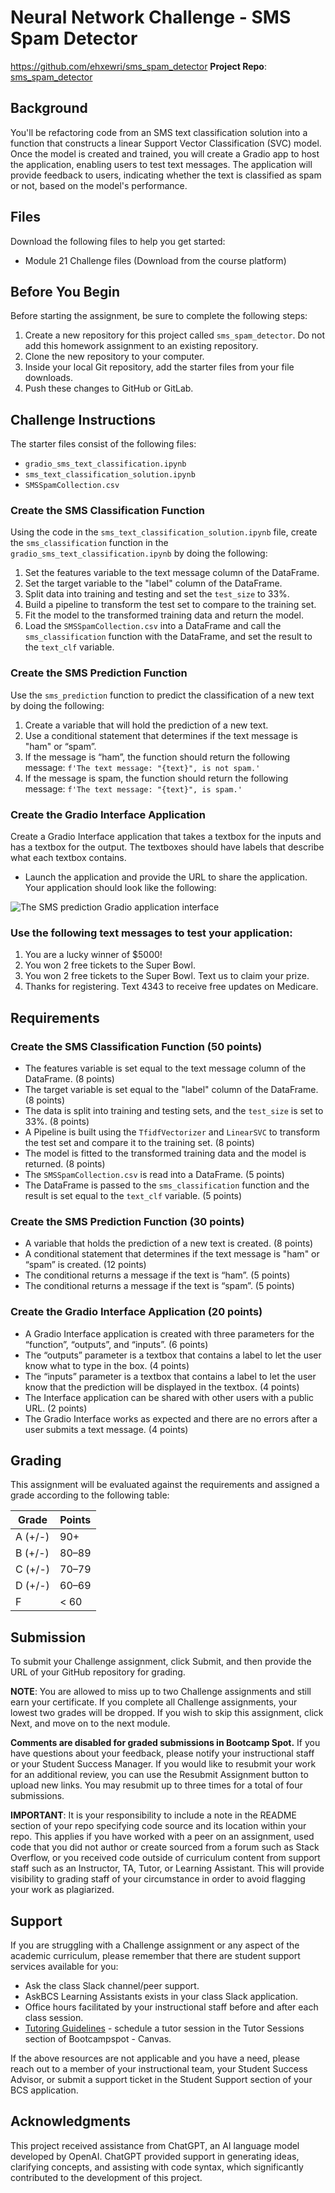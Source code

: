 # Neural Network Challenge - SMS Spam Detector


https://github.com/ehxewri/sms_spam_detector
**Project Repo**: [sms_spam_detector](https://github.com/ehxewri/sms_spam_detector)

## Background
You'll be refactoring code from an SMS text classification solution into a function that constructs a linear Support Vector Classification (SVC) model. Once the model is created and trained, you will create a Gradio app to host the application, enabling users to test text messages. The application will provide feedback to users, indicating whether the text is classified as spam or not, based on the model's performance.

## Files
Download the following files to help you get started:
- Module 21 Challenge files (Download from the course platform)

## Before You Begin
Before starting the assignment, be sure to complete the following steps:
1. Create a new repository for this project called `sms_spam_detector`. Do not add this homework assignment to an existing repository.
2. Clone the new repository to your computer.
3. Inside your local Git repository, add the starter files from your file downloads.
4. Push these changes to GitHub or GitLab.

## Challenge Instructions
The starter files consist of the following files:
- `gradio_sms_text_classification.ipynb`
- `sms_text_classification_solution.ipynb`
- `SMSSpamCollection.csv`

### Create the SMS Classification Function
Using the code in the `sms_text_classification_solution.ipynb` file, create the `sms_classification` function in the `gradio_sms_text_classification.ipynb` by doing the following:
1. Set the features variable to the text message column of the DataFrame.
2. Set the target variable to the "label" column of the DataFrame.
3. Split data into training and testing and set the `test_size` to 33%.
4. Build a pipeline to transform the test set to compare to the training set.
5. Fit the model to the transformed training data and return the model.
6. Load the `SMSSpamCollection.csv` into a DataFrame and call the `sms_classification` function with the DataFrame, and set the result to the `text_clf` variable.

### Create the SMS Prediction Function
Use the `sms_prediction` function to predict the classification of a new text by doing the following:
1. Create a variable that will hold the prediction of a new text.
2. Use a conditional statement that determines if the text message is "ham" or “spam”.
3. If the message is “ham”, the function should return the following message: `f'The text message: "{text}", is not spam.'`
4. If the message is spam, the function should return the following message: `f'The text message: "{text}", is spam.'`

### Create the Gradio Interface Application
Create a Gradio Interface application that takes a textbox for the inputs and has a textbox for the output. The textboxes should have labels that describe what each textbox contains.
- Launch the application and provide the URL to share the application. Your application should look like the following:

![The SMS prediction Gradio application interface](path_to_interface_image)

### Use the following text messages to test your application:
1. You are a lucky winner of $5000!
2. You won 2 free tickets to the Super Bowl.
3. You won 2 free tickets to the Super Bowl. Text us to claim your prize.
4. Thanks for registering. Text 4343 to receive free updates on Medicare.

## Requirements
### Create the SMS Classification Function (50 points)
- The features variable is set equal to the text message column of the DataFrame. (8 points)
- The target variable is set equal to the "label" column of the DataFrame. (8 points)
- The data is split into training and testing sets, and the `test_size` is set to 33%. (8 points)
- A Pipeline is built using the `TfidfVectorizer` and `LinearSVC` to transform the test set and compare it to the training set. (8 points)
- The model is fitted to the transformed training data and the model is returned. (8 points)
- The `SMSSpamCollection.csv` is read into a DataFrame. (5 points)
- The DataFrame is passed to the `sms_classification` function and the result is set equal to the `text_clf` variable. (5 points)

### Create the SMS Prediction Function (30 points)
- A variable that holds the prediction of a new text is created. (8 points)
- A conditional statement that determines if the text message is "ham" or “spam” is created. (12 points)
- The conditional returns a message if the text is “ham”. (5 points)
- The conditional returns a message if the text is “spam”. (5 points)

### Create the Gradio Interface Application (20 points)
- A Gradio Interface application is created with three parameters for the “function”, “outputs”, and “inputs”. (6 points)
- The “outputs” parameter is a textbox that contains a label to let the user know what to type in the box. (4 points)
- The “inputs” parameter is a textbox that contains a label to let the user know that the prediction will be displayed in the textbox. (4 points)
- The Interface application can be shared with other users with a public URL. (2 points)
- The Gradio Interface works as expected and there are no errors after a user submits a text message. (4 points)

## Grading
This assignment will be evaluated against the requirements and assigned a grade according to the following table:

| Grade | Points  |
|-------|---------|
| A (+/-) | 90+   |
| B (+/-) | 80–89 |
| C (+/-) | 70–79 |
| D (+/-) | 60–69 |
| F       | < 60  |

## Submission
To submit your Challenge assignment, click Submit, and then provide the URL of your GitHub repository for grading.

**NOTE**: You are allowed to miss up to two Challenge assignments and still earn your certificate. If you complete all Challenge assignments, your lowest two grades will be dropped. If you wish to skip this assignment, click Next, and move on to the next module.

**Comments are disabled for graded submissions in Bootcamp Spot.** If you have questions about your feedback, please notify your instructional staff or your Student Success Manager. If you would like to resubmit your work for an additional review, you can use the Resubmit Assignment button to upload new links. You may resubmit up to three times for a total of four submissions.

**IMPORTANT**: It is your responsibility to include a note in the README section of your repo specifying code source and its location within your repo. This applies if you have worked with a peer on an assignment, used code that you did not author or create sourced from a forum such as Stack Overflow, or you received code outside of curriculum content from support staff such as an Instructor, TA, Tutor, or Learning Assistant. This will provide visibility to grading staff of your circumstance in order to avoid flagging your work as plagiarized.

## Support
If you are struggling with a Challenge assignment or any aspect of the academic curriculum, please remember that there are student support services available for you:
- Ask the class Slack channel/peer support.
- AskBCS Learning Assistants exists in your class Slack application.
- Office hours facilitated by your instructional staff before and after each class session.
- [Tutoring Guidelines](https://bootcampspot.com/) - schedule a tutor session in the Tutor Sessions section of Bootcampspot - Canvas.

If the above resources are not applicable and you have a need, please reach out to a member of your instructional team, your Student Success Advisor, or submit a support ticket in the Student Support section of your BCS application.

## Acknowledgments
This project received assistance from ChatGPT, an AI language model developed by OpenAI. ChatGPT provided support in generating ideas, clarifying concepts, and assisting with code syntax, which significantly contributed to the development of this project.
